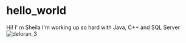 # hello_world

Hi! I' m Sheila
I'm working up so hard with Java, C++ and SQL Server
![deloran_3](https://user-images.githubusercontent.com/92554092/137426242-607f505b-d6c5-4c80-bed5-28337ee3d30e.gif)

